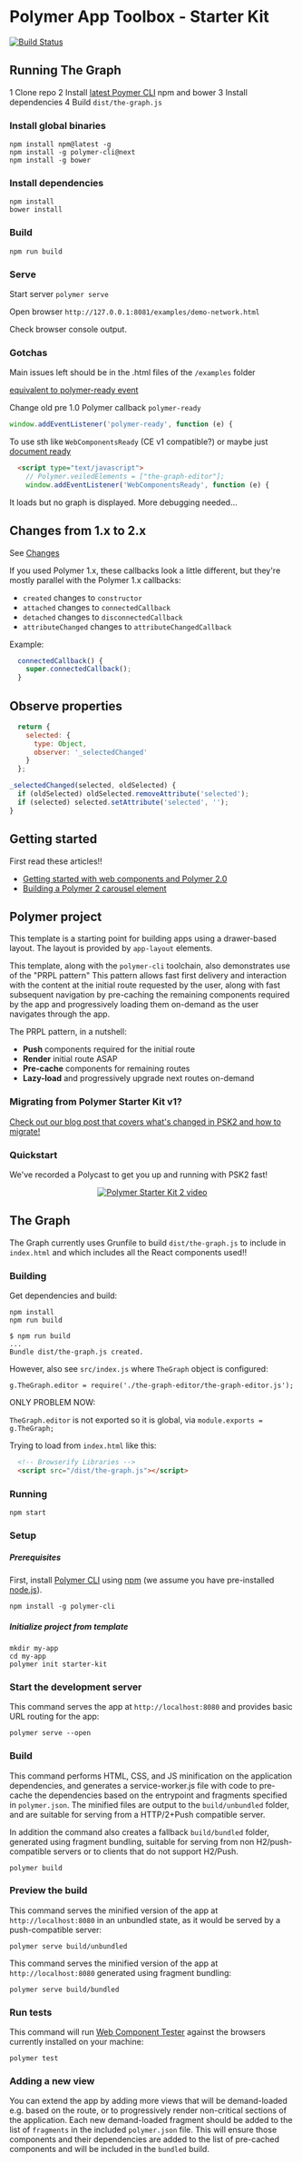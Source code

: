# Polymer App Toolbox - Starter Kit

[![Build Status](https://travis-ci.org/PolymerElements/polymer-starter-kit.svg?branch=master)](https://travis-ci.org/PolymerElements/polymer-starter-kit)

## Running The Graph

1 Clone repo
2 Install [latest Poymer CLI](https://www.polymer-project.org/2.0/docs/tools/polymer-cli) npm and bower
3 Install dependencies
4 Build `dist/the-graph.js`

### Install global binaries

```
npm install npm@latest -g
npm install -g polymer-cli@next
npm install -g bower
```

### Install dependencies

```
npm install
bower install
```

### Build

`npm run build`

### Serve

Start server `polymer serve`

Open browser `http://127.0.0.1:8081/examples/demo-network.html`

Check browser console output.

### Gotchas

Main issues left should be in the .html files of the `/examples` folder

[equivalent to polymer-ready event](http://stackoverflow.com/questions/30667685/is-there-an-equivelent-to-the-polymer-ready-event-in-polymer-1-0)

Change old pre 1.0 Polymer callback `polymer-ready`

```js
window.addEventListener('polymer-ready', function (e) {
```

To use sth like `WebComponentsReady` (CE v1 compatible?) or maybe just [document ready](http://stackoverflow.com/questions/9899372/pure-javascript-equivalent-to-jquerys-ready-how-to-call-a-function-when-the)

```html
  <script type="text/javascript">
    // Polymer.veiledElements = ["the-graph-editor"];
    window.addEventListener('WebComponentsReady', function (e) {
```

It loads but no graph is displayed. More debugging needed...

## Changes from 1.x to 2.x

See [Changes](https://codelabs.developers.google.com/codelabs/polymer-2-carousel/index.html?index=..%2F..%2Findex#2)

If you used Polymer 1.x, these callbacks look a little different, but they're mostly parallel with the Polymer 1.x callbacks:

- `created` changes to `constructor`
- `attached` changes to `connectedCallback`
- `detached` changes to `disconnectedCallback`
- `attributeChanged` changes to `attributeChangedCallback`

Example:

```js
  connectedCallback() {
    super.connectedCallback();
  }
```

## Observe properties

```js
  return {
    selected: {
      type: Object,
      observer: '_selectedChanged'
    }
  };
```

```js
_selectedChanged(selected, oldSelected) {
  if (oldSelected) oldSelected.removeAttribute('selected');
  if (selected) selected.setAttribute('selected', '');
}
```

## Getting started

First read these articles!!

- [Getting started with web components and Polymer 2.0](https://hackernoon.com/getting-started-with-web-components-and-polymer-2-0-part-1-9142d780d77e)
- [Building a Polymer 2 carousel element](https://codelabs.developers.google.com/codelabs/polymer-2-carousel/index.html?index=..%2F..%2Findex#0)
## Polymer project

This template is a starting point for building apps using a drawer-based
layout. The layout is provided by `app-layout` elements.

This template, along with the `polymer-cli` toolchain, also demonstrates use
of the "PRPL pattern" This pattern allows fast first delivery and interaction with
the content at the initial route requested by the user, along with fast subsequent
navigation by pre-caching the remaining components required by the app and
progressively loading them on-demand as the user navigates through the app.

The PRPL pattern, in a nutshell:

* **Push** components required for the initial route
* **Render** initial route ASAP
* **Pre-cache** components for remaining routes
* **Lazy-load** and progressively upgrade next routes on-demand

### Migrating from Polymer Starter Kit v1?

[Check out our blog post that covers what's changed in PSK2 and how to migrate!](https://www.polymer-project.org/1.0/blog/2016-08-18-polymer-starter-kit-or-polymer-cli.html)

### Quickstart

We've recorded a Polycast to get you up and running with PSK2 fast!

<p align="center">
  <a href="https://www.youtube.com/watch?v=HgJ0XCyBwzY&list=PLNYkxOF6rcIDdS7HWIC_BYRunV6MHs5xo&index=10">
    <img src="https://img.youtube.com/vi/HgJ0XCyBwzY/0.jpg" alt="Polymer Starter Kit 2 video">
  </a>
</p>

## The Graph

The Graph currently uses Grunfile to build `dist/the-graph.js` to include in `index.html` and which includes all the React components used!!

### Building

Get dependencies and build:

    npm install
    npm run build


```
$ npm run build
...
Bundle dist/the-graph.js created.
````

However, also see `src/index.js` where `TheGraph` object is configured:

`g.TheGraph.editor = require('./the-graph-editor/the-graph-editor.js');`

ONLY PROBLEM NOW:

`TheGraph.editor` is not exported so it is global, via `module.exports = g.TheGraph;`

Trying to load from `index.html` like this:

```html
  <!-- Browserify Libraries -->
  <script src="/dist/the-graph.js"></script>
```



### Running

    npm start



### Setup

##### Prerequisites

First, install [Polymer CLI](https://github.com/Polymer/polymer-cli) using
[npm](https://www.npmjs.com) (we assume you have pre-installed [node.js](https://nodejs.org)).

    npm install -g polymer-cli

##### Initialize project from template

    mkdir my-app
    cd my-app
    polymer init starter-kit

### Start the development server

This command serves the app at `http://localhost:8080` and provides basic URL
routing for the app:

    polymer serve --open

### Build

This command performs HTML, CSS, and JS minification on the application
dependencies, and generates a service-worker.js file with code to pre-cache the
dependencies based on the entrypoint and fragments specified in `polymer.json`.
The minified files are output to the `build/unbundled` folder, and are suitable
for serving from a HTTP/2+Push compatible server.

In addition the command also creates a fallback `build/bundled` folder,
generated using fragment bundling, suitable for serving from non
H2/push-compatible servers or to clients that do not support H2/Push.

    polymer build

### Preview the build

This command serves the minified version of the app at `http://localhost:8080`
in an unbundled state, as it would be served by a push-compatible server:

    polymer serve build/unbundled

This command serves the minified version of the app at `http://localhost:8080`
generated using fragment bundling:

    polymer serve build/bundled

### Run tests

This command will run [Web Component Tester](https://github.com/Polymer/web-component-tester)
against the browsers currently installed on your machine:

    polymer test

### Adding a new view

You can extend the app by adding more views that will be demand-loaded
e.g. based on the route, or to progressively render non-critical sections of the
application. Each new demand-loaded fragment should be added to the list of
`fragments` in the included `polymer.json` file. This will ensure those
components and their dependencies are added to the list of pre-cached components
and will be included in the `bundled` build.

